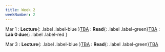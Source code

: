 ```yaml
---
title: Week 2
weekNumber: 2
---
```


Mar 1
: **Lecture**{: .label .label-blue }[TBA](#)
: **Read**{: .label .label-green}[TBA](#)
: **Lab 0 due**{: .label .label-red }

Mar 3
: **Lecture**{: .label .label-blue }[TBA](#)
: **Read**{: .label .label-green}[TBA](#)
